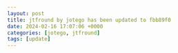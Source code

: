 ```yaml
---
layout: post
title: jtfround by jotego has been updated to fbb89f0
date: 2024-02-16 17:07:06 +0000
categories: [jotego, jtfround]
tags: [update]
---
```


